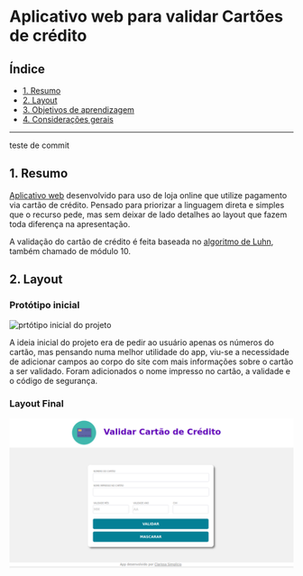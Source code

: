 # Aplicativo web para validar Cartões de crédito

## Índice

* [1. Resumo ](#1-Resumo)
* [2. Layout](#2-Layout)
* [3. Objetivos de aprendizagem](#3-objetivos-de-aprendizagem)
* [4. Considerações gerais](#4-consideracoes-gerais)


***

 teste de commit
 
## 1. Resumo

[Aplicativo web](https://clasimplicio.github.io/SAP008-card-validation/) desenvolvido para uso de loja online que utilize pagamento via cartão de crédito. Pensado para priorizar a linguagem direta e simples que o recurso pede, mas sem deixar de lado detalhes ao layout que fazem toda diferença na apresentação.

A validação do cartão de crédito é feita baseada no [algoritmo de Luhn](https://en.wikipedia.org/wiki/Luhn_algorithm), também
chamado de módulo 10.



## 2. Layout

### Protótipo inicial 

![prtótipo inicial do projeto](protótipo-cardvalidation.jpg)


A ideia inicial do projeto era de pedir ao usuário apenas os números do cartão,  mas pensando numa melhor utilidade do app, viu-se a necessidade de adicionar campos ao corpo do site com mais informações sobre o cartão a ser validado. Foram adicionados o nome impresso no cartão, a validade e o código de segurança.


### Layout Final 
![imagem final do app](app-cardvalidation.png)




